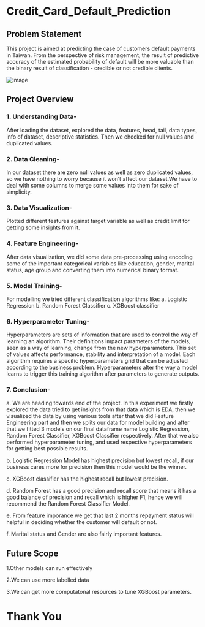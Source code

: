# Credit_Card_Default_Prediction
## Problem Statement

This project is aimed at predicting the case of customers default payments in Taiwan. From the perspective of risk management, the result of predictive accuracy of the estimated probability of default will be more valuable than the binary result of classification - credible or not credible clients.

![image](https://user-images.githubusercontent.com/85985250/173340622-98c62e4e-3c8b-4cd7-90fd-016945719521.png)


## Project Overview
### 1. Understanding Data-
After loading the dataset, explored the data, features, head, tail, data types, info of dataset, descriptive statistics. Then we checked for null values and duplicated values.

### 2. Data Cleaning-
In our dataset there are zero null values as well as zero duplicated values, so we have nothing to worry because it won’t affect our dataset.We have to deal with some columns to merge some values into them for sake of simplicity.

### 3. Data Visualization-
Plotted different features against target variable as well as credit limit for getting some insights from it.

### 4. Feature Engineering-
After data visualization, we did some data pre-processing using encoding some of the important categorical variables like education, gender, marital status, age group and converting them into numerical binary format.

### 5. Model Training-
For modelling we tried different classification algorithms like:
a.	Logistic Regression
b.	Random Forest Classifier
c.	XGBoost classifier


### 6. Hyperparameter Tuning-
Hyperparameters are sets of information that are used to control the way of learning an algorithm. Their definitions impact parameters of the models, seen as a way of learning, change from the new hyperparameters. This set of values affects performance, stability and interpretation of a model. Each algorithm requires a specific hyperparameters grid that can be adjusted according to the business problem. Hyperparameters alter the way a model learns to trigger this training algorithm after parameters to generate outputs.

### 7. Conclusion-
a. We are heading towards end of the project. In this experiment we firstly explored the data tried to get insights from that data which is EDA, then we visualized the data by using various tools after that we did Feature Engineering part and then we splits our data for model building and after that we fitted 3 models on our final dataframe name Logistic Regression, Random Forest Classifier, XGBoost Classifier respectively.
After that we also performed hyperparameter tuning, and used respective hyperparameters for getting best possible results.


b. Logistic Regression Model has highest precision but lowest recall, if our business cares more for precision then this model would be the winner.

c. XGBoost classifier has the highest recall but lowest precision.

d. Random Forest has a good precision and recall score that means it has a good balance of precision and recall which is higher F1, hence we will recommend the Random Forest Classifier Model.

e. From feature imporance we get that last 2 months repayment status will helpful in deciding whether the customer will default or not.

f. Marital status and Gender are also fairly important features.

## Future Scope
1.Other models can run effectively

2.We can use more labelled data

3.We can get more computatonal resources to tune XGBoost parameters.

# Thank You

